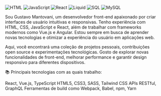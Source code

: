![HTML](https://img.shields.io/badge/HTML5-E34F26?style=for-the-badge&logo=html5&logoColor=white)  ![JavaScript](https://img.shields.io/badge/JavaScript-F7DF1E?style=for-the-badge&logo=javascript&logoColor=black) ![React](https://img.shields.io/badge/React-61DAFB?style=for-the-badge&logo=react&logoColor=black) ![Liquid](https://img.shields.io/badge/Liquid-FA9441?style=for-the-badge&logo=shopify&logoColor=white) ![SQL](https://img.shields.io/badge/SQL-4479A1?style=for-the-badge&logo=postgresql&logoColor=white)  ![MySQL](https://img.shields.io/badge/MySQL-4479A1?style=for-the-badge&logo=mysql&logoColor=white) 






 Sou Gustavo Mantovani, um desenvolvedor front-end apaixonado por criar interfaces de usuário intuitivas e responsivas. Tenho experiência com HTML, CSS, JavaScript e React, além de trabalhar com frameworks modernos como Vue.js e Angular. Estou sempre em busca de aprender novas tecnologias e otimizar a experiência do usuário em aplicações web.

Aqui, você encontrará uma coleção de projetos pessoais, contribuições open source e experimentações tecnológicas. Gosto de explorar novas funcionalidades de front-end, melhorar performance e garantir design responsivo para diferentes dispositivos.

📚 Principais tecnologias com as quais trabalho:

React, Vue.js, TypeScript
HTML5, CSS3, SASS, Tailwind CSS
APIs RESTful, GraphQL
Ferramentas de build como Webpack, Babel, npm, Yarn
